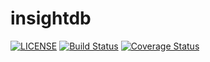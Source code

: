 # insightdb

[![LICENSE](https://img.shields.io/badge/license-MIT-blue.svg)](LICENSE)
[![Build Status](https://travis-ci.org/jaupe/insightdb.svg?branch=master)](https://travis-ci.org/jaupe/insightdb)
[![Coverage Status](https://coveralls.io/repos/github/jaupe/insightdb/badge.svg?branch=master)](https://coveralls.io/github/jaupe/insightdb?branch=master)